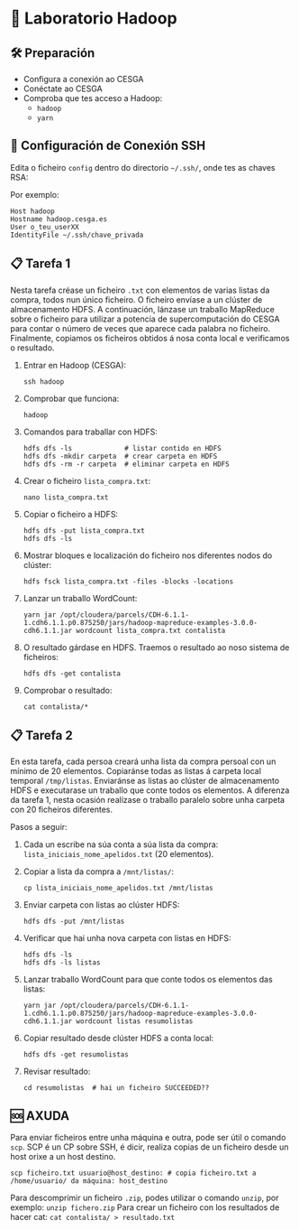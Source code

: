 # 🚀 Laboratorio Hadoop
## 🛠️ Preparación
- Configura a conexión ao CESGA
- Conéctate ao CESGA
- Comproba que tes acceso a Hadoop:
  - `hadoop`
  - `yarn`

## 🔐 Configuración de Conexión SSH
Edita o ficheiro `config` dentro do directorio `~/.ssh/`, onde tes as chaves RSA:

Por exemplo:
```
Host hadoop
Hostname hadoop.cesga.es
User o_teu_userXX
IdentityFile ~/.ssh/chave_privada
```

## 📋 Tarefa 1
Nesta tarefa créase un ficheiro `.txt` con elementos de varias listas da compra, todos nun único ficheiro. O ficheiro envíase a un clúster de almacenamento HDFS. A continuación, lánzase un traballo MapReduce sobre o ficheiro para utilizar a potencia de supercomputación do CESGA para contar o número de veces que aparece cada palabra no ficheiro. Finalmente, copiamos os ficheiros obtidos á nosa conta local e verificamos o resultado.

1. Entrar en Hadoop (CESGA):
   ```
   ssh hadoop
   ```

2. Comprobar que funciona:   
   ```
   hadoop
   ```

3. Comandos para traballar con HDFS:
   ```
   hdfs dfs -ls             # listar contido en HDFS
   hdfs dfs -mkdir carpeta  # crear carpeta en HDFS
   hdfs dfs -rm -r carpeta  # eliminar carpeta en HDFS
   ```

4. Crear o ficheiro `lista_compra.txt`:
   ```
   nano lista_compra.txt
   ```

5. Copiar o ficheiro a HDFS:
   ```
   hdfs dfs -put lista_compra.txt
   hdfs dfs -ls
   ```

6. Mostrar bloques e localización do ficheiro nos diferentes nodos do clúster:
   ```
   hdfs fsck lista_compra.txt -files -blocks -locations
   ```

7. Lanzar un traballo WordCount:
   ```
   yarn jar /opt/cloudera/parcels/CDH-6.1.1-1.cdh6.1.1.p0.875250/jars/hadoop-mapreduce-examples-3.0.0-cdh6.1.1.jar wordcount lista_compra.txt contalista
   ```

8. O resultado gárdase en HDFS. Traemos o resultado ao noso sistema de ficheiros:
   ```
   hdfs dfs -get contalista
   ```

9. Comprobar o resultado:
   ```
   cat contalista/*
   ```

## 📋 Tarefa 2
En esta tarefa, cada persoa creará unha lista da compra persoal con un mínimo de 20 elementos. Copiaránse todas as listas á carpeta local temporal `/tmp/listas`. Enviaránse as listas ao clúster de almacenamento HDFS e executarase un traballo que conte todos os elementos. A diferenza da tarefa 1, nesta ocasión realízase o traballo paralelo sobre unha carpeta con 20 ficheiros diferentes.

Pasos a seguir:

1. Cada un escribe na súa conta a súa lista da compra: `lista_iniciais_nome_apelidos.txt` (20 elementos).

2. Copiar a lista da compra a `/mnt/listas/`:
   ```
   cp lista_iniciais_nome_apelidos.txt /mnt/listas
   ```

3. Enviar carpeta con listas ao clúster HDFS:
   ```
   hdfs dfs -put /mnt/listas
   ```

4. Verificar que hai unha nova carpeta con listas en HDFS:
   ```
   hdfs dfs -ls
   hdfs dfs -ls listas
   ```

5. Lanzar traballo WordCount para que conte todos os elementos das listas:
   ```
   yarn jar /opt/cloudera/parcels/CDH-6.1.1-1.cdh6.1.1.p0.875250/jars/hadoop-mapreduce-examples-3.0.0-cdh6.1.1.jar wordcount listas resumolistas
   ```

6. Copiar resultado desde clúster HDFS a conta local:
   ```
   hdfs dfs -get resumolistas
   ```

7. Revisar resultado:
   ```
   cd resumolistas  # hai un ficheiro SUCCEEDED??
   ```

## 🆘 AXUDA
Para enviar ficheiros entre unha máquina e outra, pode ser útil o comando `scp`. SCP é un CP sobre SSH, é dicir, realiza copias de un ficheiro desde un host orixe a un host destino.
   ```
   scp ficheiro.txt usuario@host_destino: # copia ficheiro.txt a /home/usuario/ da máquina: host_destino
   ```
Para descomprimir un ficheiro `.zip`, podes utilizar o comando `unzip`, por exemplo:
    ```
    unzip fichero.zip
    ```
Para crear un ficheiro con los resultados de hacer cat:
    ```
    cat contalista/ > resultado.txt
    ```
